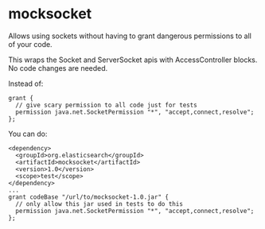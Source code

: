 # mocksocket

Allows using sockets without having to grant dangerous permissions to all of your code.

This wraps the Socket and ServerSocket apis with AccessController blocks. No code changes are needed.

Instead of:

    grant {
      // give scary permission to all code just for tests
      permission java.net.SocketPermission "*", "accept,connect,resolve";
    };

You can do:

    <dependency>
      <groupId>org.elasticsearch</groupId>
      <artifactId>mocksocket</artifactId>
      <version>1.0</version>
      <scope>test</scope>
    </dependency>
    ...
    grant codeBase "/url/to/mocksocket-1.0.jar" {
      // only allow this jar used in tests to do this
      permission java.net.SocketPermission "*", "accept,connect,resolve";
    };